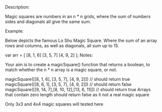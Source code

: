 
Description:

Magic squares are numbers in an n * n grids, where the sum of numbers sides and diagonals all give the same sum.

Example:

Below depicts the famous Lo Shu Magic Square. Where the sum of an array rows and columns, as well as diagonals, all sum up to 15.

var arr = [
[8, 1, 6]
[3, 5, 7]
[4, 9, 2]
];
Notes:

Your aim is to create a magicSquare() function that returns a boolean, to match whether the n * n array is a magic square, or not.

magicSquare([[8, 1, 6], [3, 5, 7], [4, 9, 2]]) // should return true
magicSquare([[8, 6, 1], [3, 5, 7], [4, 9, 2]]) // should return false
magicSquare([[9, 14, 7],[8, 10, 12],[13, 6, 11]]) // should return true
Arrays that contain zero length should return false as it not a real magic square

Only 3x3 and 4x4 magic squares will tested here
